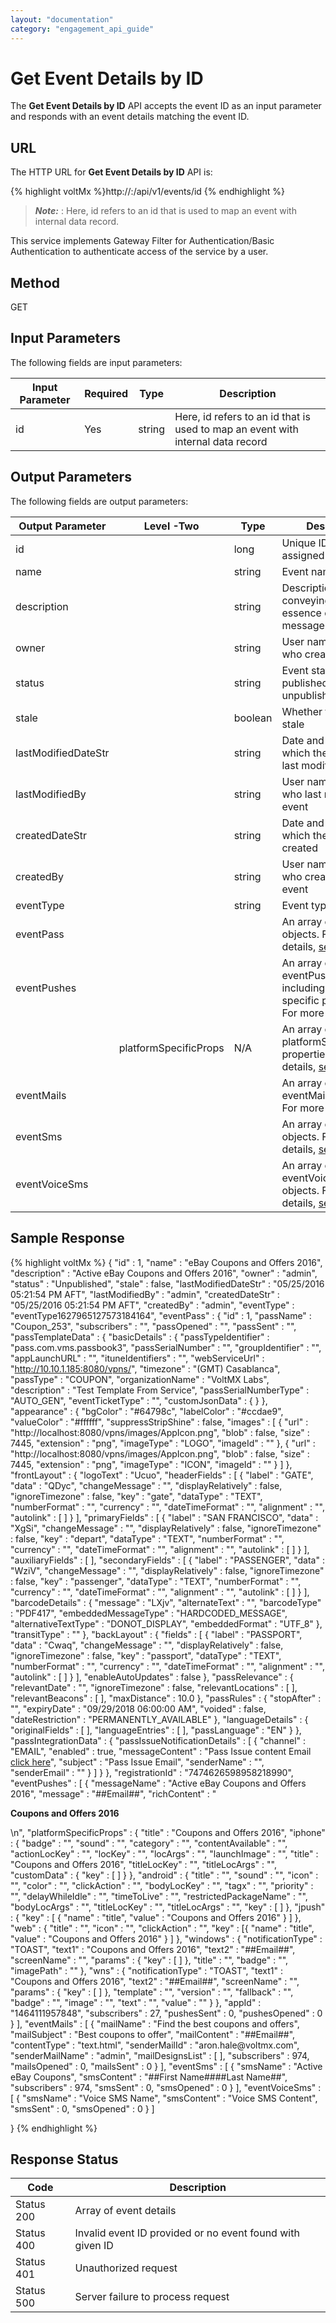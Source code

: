 ```yaml
---
layout: "documentation"
category: "engagement_api_guide"
---
```


# Get Event Details by ID

The **Get Event Details by ID** API accepts the event ID as an input parameter and responds with an event details matching the event ID.

## URL

The HTTP URL for **Get Event Details by ID** API is:

{% highlight voltMx %}http://<host>:<port>/api/v1/events/id
{% endhighlight %}

> **_Note:_** <id>: Here, id refers to an id that is used to map an event with internal data record.

This service implements Gateway Filter for Authentication/Basic Authentication to authenticate access of the service by a user.

## Method

GET

## Input Parameters

The following fields are input parameters:

| Input Parameter | Required | Type   | Description                                                                     |
| --------------- | -------- | ------ | ------------------------------------------------------------------------------- |
| id              | Yes      | string | Here, id refers to an id that is used to map an event with internal data record |

## Output Parameters

The following fields are output parameters:

| Output Parameter    | Level -Two            | Type    | Description                                                                                                               |
| ------------------- | --------------------- | ------- | ------------------------------------------------------------------------------------------------------------------------- |
| id                  |                       | long    | Unique ID number assigned to an event                                                                                     |
| name                |                       | string  | Event name                                                                                                                |
| description         |                       | string  | Description conveying the essence of the message                                                                          |
| owner               |                       | string  | User name showing who created the file                                                                                    |
| status              |                       | string  | Event status as published or unpublished                                                                                  |
| stale               |                       | boolean | Whether the event is stale                                                                                                |
| lastModifiedDateStr |                       | string  | Date and time on which the event was last modified                                                                        |
| lastModifiedBy      |                       | string  | User name showing who last modified the event                                                                             |
| createdDateStr      |                       | string  | Date and time on which the event was created                                                                              |
| createdBy           |                       | string  | User name showing who created the event                                                                                   |
| eventType           |                       | string  | Event type                                                                                                                |
| eventPass           |                       |         | An array of eventPass objects. For more details, [see](Event.html#passtemplatedata)                                       |
| eventPushes         |                       |         | An array of eventPushes objects including platform specific properties. For more details, [see](Event.html#eventpushes)   |
|                     | platformSpecificProps | N/A     | An array of platformSpecificProps properties. For more details, [see](Event.html#platformspecificprops-output-parameters) |
| eventMails          |                       |         | An array of eventMails objects. For more details, [see](Event.html#eventmails)                                            |
| eventSms            |                       |         | An array of eventSms objects. For more details, [see](Event.html#eventsms)                                                |
| eventVoiceSms       |                       |         | An array of eventVoiceSms objects. For more details, [see](Event.html#eventvoicesms)                                      |

## Sample Response

{% highlight voltMx %}
{
"id" : 1,
"name" : "eBay Coupons and Offers 2016",
"description" : "Active eBay Coupons and Offers 2016",
"owner" : "admin",
"status" : "Unpublished",
"stale" : false,
"lastModifiedDateStr" : "05/25/2016 05:21:54 PM AFT",
"lastModifiedBy" : "admin",
"createdDateStr" : "05/25/2016 05:21:54 PM AFT",
"createdBy" : "admin",
"eventType" : "eventType1627965127573184164",
"eventPass" : {
"id" : 1,
"passName" : "Coupon_253",
"subscribers" : "",
"passOpened" : "",
"passSent" : "",
"passTemplateData" : {
"basicDetails" : {
"passTypeIdentifier" : "pass.com.vms.passbook3",
"passSerialNumber" : "",
"groupIdentifier" : "",
"appLaunchURL" : "",
"ituneIdentifiers" : "",
"webServiceUrl" : "http://10.10.1.185:8080/vpns/",
"timezone" : "(GMT) Casablanca",
"passType" : "COUPON",
"organizationName" : "VoltMX Labs",
"description" : "Test Template From Service",
"passSerialNumberType" : "AUTO_GEN",
"eventTicketType" : "",
"customJsonData" : { }
},
"appearance" : {
"bgColor" : "#64798c",
"labelColor" : "#ccdae9",
"valueColor" : "#ffffff",
"suppressStripShine" : false,
"images" : [ {
"url" : "http://localhost:8080/vpns/images/AppIcon.png",
"blob" : false,
"size" : 7445,
"extension" : "png",
"imageType" : "LOGO",
"imageId" : ""
}, {
"url" : "http://localhost:8080/vpns/images/AppIcon.png",
"blob" : false,
"size" : 7445,
"extension" : "png",
"imageType" : "ICON",
"imageId" : ""
} ]
},
"frontLayout" : {
"logoText" : "Ucuo",
"headerFields" : [ {
"label" : "GATE",
"data" : "QDyc",
"changeMessage" : "",
"displayRelatively" : false,
"ignoreTimezone" : false,
"key" : "gate",
"dataType" : "TEXT",
"numberFormat" : "",
"currency" : "",
"dateTimeFormat" : "",
"alignment" : "",
"autolink" : [ ]
} ],
"primaryFields" : [ {
"label" : "SAN FRANCISCO",
"data" : "XgSi",
"changeMessage" : "",
"displayRelatively" : false,
"ignoreTimezone" : false,
"key" : "depart",
"dataType" : "TEXT",
"numberFormat" : "",
"currency" : "",
"dateTimeFormat" : "",
"alignment" : "",
"autolink" : [ ]
} ],
"auxiliaryFields" : [ ],
"secondaryFields" : [ {
"label" : "PASSENGER",
"data" : "WziV",
"changeMessage" : "",
"displayRelatively" : false,
"ignoreTimezone" : false,
"key" : "passenger",
"dataType" : "TEXT",
"numberFormat" : "",
"currency" : "",
"dateTimeFormat" : "",
"alignment" : "",
"autolink" : [ ]
} ],
"barcodeDetails" : {
"message" : "LXjv",
"alternateText" : "",
"barcodeType" : "PDF417",
"embeddedMessageType" : "HARDCODED_MESSAGE",
"alternativeTextType" : "DONOT_DISPLAY",
"embeddedFormat" : "UTF_8"
},
"transitType" : ""
},
"backLayout" : {
"fields" : [ {
"label" : "PASSPORT",
"data" : "Cwaq",
"changeMessage" : "",
"displayRelatively" : false,
"ignoreTimezone" : false,
"key" : "passport",
"dataType" : "TEXT",
"numberFormat" : "",
"currency" : "",
"dateTimeFormat" : "",
"alignment" : "",
"autolink" : [ ]
} ],
"enableAutoUpdates" : false
},
"passRelevance" : {
"relevantDate" : "",
"ignoreTimezone" : false,
"relevantLocations" : [ ],
"relevantBeacons" : [ ],
"maxDistance" : 10.0
},
"passRules" : {
"stopAfter" : "",
"expiryDate" : "09/29/2018 06:00:00 AM",
"voided" : false,
"dateRestriction" : "PERMANENTLY_AVAILABLE"
},
"languageDetails" : {
"originalFields" : [ ],
"languageEntries" : [ ],
"passLanguage" : "EN"
}
},
"passIntegrationData" : {
"passIssueNotificationDetails" : [ {
"channel" : "EMAIL",
"enabled" : true,
"messageContent" : "Pass Issue content Email
<a href='##Email Pass Link##'>click here</a>",
"subject" : "Pass Issue Email",
"senderName" : "",
"senderEmail" : ""
} ]
}
},
"registrationId" : "7474626598958218990",
"eventPushes" : [ {
"messageName" : "Active eBay Coupons and Offers 2016",
"message" : "##Email##",
"richContent" : "

<p>
    <strong>Coupons and Offers 2016</strong>
</p>\n",
    "platformSpecificProps" : {
      "title" : "Coupons and Offers 2016",
      "iphone" : {
        "badge" : "",
        "sound" : "",
        "category" : "",
        "contentAvailable" : "",
        "actionLocKey" : "",
        "locKey" : "",
        "locArgs" : "",
        "launchImage" : "",
        "title" : "Coupons and Offers 2016",
        "titleLocKey" : "",
        "titleLocArgs" : "",
        "customData" : {
          "key" : [ ]
        }
      },
      "android" : {
        "title" : "",
        "sound" : "",
        "icon" : "",
        "color" : "",
        "clickAction" : "",
        "bodyLocKey" : "",
        "tagx" : "",
        "priority" : "",
        "delayWhileIdle" : "",
        "timeToLive" : "",
        "restrictedPackageName" : "",
        "bodyLocArgs" : "",
        "titleLocKey" : "",
        "titleLocArgs" : "",
        "key" : [ ]
      },
      "jpush" : {
        "key" : [ {
          "name" : "title",
          "value" : "Coupons and Offers 2016"
        } ]
      },
      "web" : {
        "title" : "",
        "icon" : "",
        "clickAction" : "",
        "key" : [{
          "name" : "title",
          "value" : "Coupons and Offers 2016"
        } ]
      },
      "windows" : {
        "notificationType" : "TOAST",
        "text1" : "Coupons and Offers 2016",
        "text2" : "##Email##",
        "screenName" : "",
        "params" : {
          "key" : [ ]
        },
        "title" : "",
        "badge" : "",
        "imagePath" : ""
      },
      "wns" : {
        "notificationType" : "TOAST",
        "text1" : "Coupons and Offers 2016",
        "text2" : "##Email##",
        "screenName" : "",
        "params" : {
          "key" : [ ]
        },
        "template" : "",
        "version" : "",
        "fallback" : "",
        "badge" : "",
        "image" : "",
        "text" : "",
        "value" : ""
      }
    },
    "appId" : "1464111957848",
    "subscribers" : 27,
    "pushesSent" : 0,
    "pushesOpened" : 0
  } ],
  "eventMails" : [ {
    "mailName" : "Find the best coupons and offers",
    "mailSubject" : "Best coupons to offer",
    "mailContent" : "##Email##",
    "contentType" : "text.html",
    "senderMailId" : "aron.hale@voltmx.com",
    "senderMailName" : "admin",
    "mailDesignsList" : [ ],
    "subscribers" : 974,
    "mailsOpened" : 0,
    "mailsSent" : 0
  } ],
  "eventSms" : [ {
    "smsName" : "Active eBay Coupons",
    "smsContent" : "##First Name####Last Name##",
    "subscribers" : 974,
    "smsSent" : 0,
    "smsOpened" : 0
  } ],
	"eventVoiceSms" : [ {
	"smsName" : "Voice SMS Name",
	"smsContent" : "Voice SMS Content",
	"smsSent" : 0,
	"smsOpened" : 0
	} ]

}
{% endhighlight %}

## Response Status

| Code       | Description                                               |
| ---------- | --------------------------------------------------------- |
| Status 200 | Array of event details                                    |
| Status 400 | Invalid event ID provided or no event found with given ID |
| Status 401 | Unauthorized request                                      |
| Status 500 | Server failure to process request                         |
